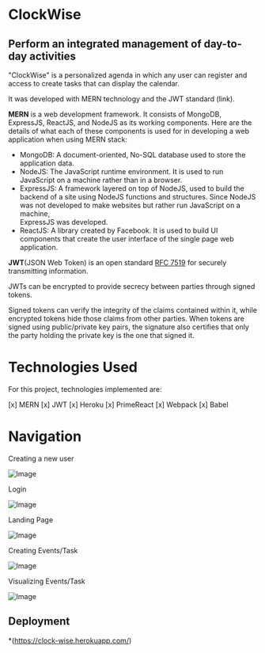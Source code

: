 # ClockWise
## Perform an integrated management of day-to-day activities 


"ClockWise" is a personalized agenda in which any user 
can register and access to create tasks that can display the calendar.

It was developed with MERN technology and the JWT standard (link).

**MERN** is a web development framework. It consists of MongoDB, ExpressJS, ReactJS,
and NodeJS as its working components. Here are the details of what each of these
components is used for in developing a web application when using MERN stack:

- MongoDB: A document-oriented, No-SQL database used to store the application data.
- NodeJS: The JavaScript runtime environment. It is used to run JavaScript on a 
           machine rather than in a browser.
- ExpressJS: A framework layered on top of NodeJS, used to build the backend of 
            a site using NodeJS functions and structures. Since NodeJS was not 
            developed to make websites but rather run JavaScript on a machine,  
            ExpressJS was developed.
- ReactJS: A library created by Facebook. It is used to build UI components that 
           create the user interface of the single page web application.

**JWT**(JSON Web Token) is an open standard [RFC 7519](https://tools.ietf.org/html/rfc7519)
for securely transmitting information.

JWTs can be encrypted to provide secrecy between parties through signed tokens.

Signed tokens can verify the integrity of the claims contained within it, 
while encrypted tokens hide those claims from other parties. 
When tokens are signed using public/private key pairs, the signature also 
certifies that only the party holding the private key is the one that signed it.


   
# Technologies Used
For this project, technologies implemented are:

[x] MERN
[x] JWT
[x] Heroku
[x] PrimeReact
[x] Webpack
[x] Babel


# Navigation
Creating a new user

![Image](https://i.imgur.com/tGjSmh4.jpg)


Login

![Image](https://i.imgur.com/eEoqU9r.jpg)

Landing Page
 
![Image](https://i.imgur.com/Y3ZazpV.jpg)

Creating Events/Task

![Image](https://i.imgur.com/D8oLehR.jpg)

Visualizing Events/Task

![Image](https://i.imgur.com/QpruGRr.jpg)


## Deployment
*(https://clock-wise.herokuapp.com/)

                            
